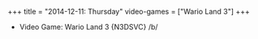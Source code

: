+++
title = "2014-12-11: Thursday"
video-games = ["Wario Land 3"]
+++


* Video Game: Wario Land 3 {N3DSVC} /b/